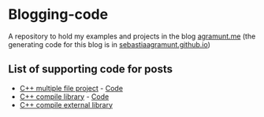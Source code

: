 # Blogging-code

A repository to hold my examples and projects in the blog [agramunt.me](https://agramunt.me) (the generating code for this blog is in [sebastiaagramunt.github.io](https://github.com/SebastiaAgramunt/sebastiaagramunt.github.io))


## List of supporting code for posts

- [C++ multiple file project](https://agramunt.me/posts/cpp-multifile-project/) - [Code](https://github.com/SebastiaAgramunt/blogging-code/tree/main/cpp-multiplefiles)
- [C++ compile library](https://agramunt.me/posts/cpp-compile-library/) - [Code](https://github.com/SebastiaAgramunt/blogging-code/tree/main/cpp-compile-library)
- [C++ compile external library](https://agramunt.me/posts/cpp-compile-link-external-lib/)